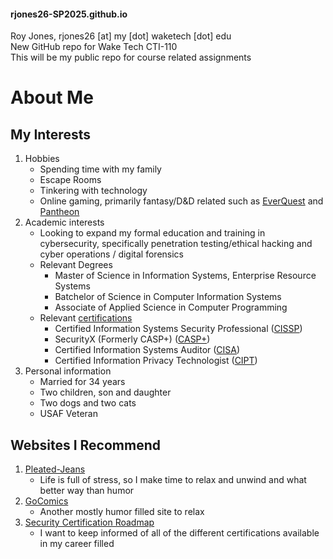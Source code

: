 #### rjones26-SP2025.github.io
Roy Jones, rjones26 [at] my [dot] waketech [dot] edu  
New GitHub repo for Wake Tech CTI-110  
This will be my public repo for course related assignments  


# About Me

## My Interests
1. Hobbies
   * Spending time with my family
   * Escape Rooms
   * Tinkering with technology
   * Online gaming, primarily fantasy/D&D related such as [EverQuest](https://www.everquest.com/home) and [Pantheon](https://www.pantheonmmo.com/)
2. Academic interests
   * Looking to expand my formal education and training in cybersecurity, specifically penetration testing/ethical hacking and cyber operations / digital forensics
   * Relevant Degrees
     * Master of Science in Information Systems, Enterprise Resource Systems
     * Batchelor of Science in Computer Information Systems
     * Associate of Applied Science in Computer Programming
    * Relevant [certifications](https://www.credly.com/users/roy-jones.9134fc81)
      * Certified Information Systems Security Professional ([CISSP](https://www.isc2.org/certifications/cissp))
      * SecurityX (Formerly CASP+) ([CASP+](https://partners.comptia.org/certifications/securityx))
      * Certified Information Systems Auditor ([CISA](https://www.isaca.org/credentialing/cisa))
      * Certified Information Privacy Technologist ([CIPT](https://iapp.org/certify/cipt/))
3. Personal information
   * Married for 34 years
   * Two children, son and daughter
   * Two dogs and two cats
   * USAF Veteran

## Websites I Recommend
1. [Pleated-Jeans](https://pleated-jeans.com)
   * Life is full of stress, so I make time to relax and unwind and what better way than humor
2. [GoComics](https://www.gocomics.com/)
   * Another mostly humor filled site to relax
3. [Security Certification Roadmap](https://pauljerimy.com/security-certification-roadmap/)
   * I want to keep informed of all of the different certifications available in my career filled
